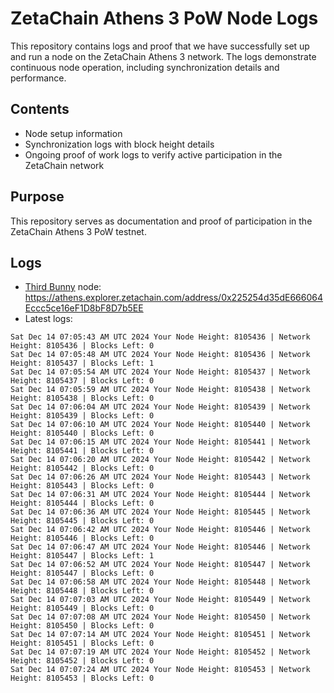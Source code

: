 # ZetaChain Athens 3 PoW Node Logs
This repository contains logs and proof that we have successfully set up and run a node on the ZetaChain Athens 3 network. The logs demonstrate continuous node operation, including synchronization details and performance.

## Contents
- Node setup information
- Synchronization logs with block height details
- Ongoing proof of work logs to verify active participation in the ZetaChain network

## Purpose
This repository serves as documentation and proof of participation in the ZetaChain Athens 3 PoW testnet.

## Logs

- [Third Bunny](https://thirdbunny.xyz/) node: https://athens.explorer.zetachain.com/address/0x225254d35dE666064Eccc5ce16eF1D8bF8D7b5EE
- Latest logs:
```
Sat Dec 14 07:05:43 AM UTC 2024 Your Node Height: 8105436 | Network Height: 8105436 | Blocks Left: 0
Sat Dec 14 07:05:48 AM UTC 2024 Your Node Height: 8105436 | Network Height: 8105437 | Blocks Left: 1
Sat Dec 14 07:05:54 AM UTC 2024 Your Node Height: 8105437 | Network Height: 8105437 | Blocks Left: 0
Sat Dec 14 07:05:59 AM UTC 2024 Your Node Height: 8105438 | Network Height: 8105438 | Blocks Left: 0
Sat Dec 14 07:06:04 AM UTC 2024 Your Node Height: 8105439 | Network Height: 8105439 | Blocks Left: 0
Sat Dec 14 07:06:10 AM UTC 2024 Your Node Height: 8105440 | Network Height: 8105440 | Blocks Left: 0
Sat Dec 14 07:06:15 AM UTC 2024 Your Node Height: 8105441 | Network Height: 8105441 | Blocks Left: 0
Sat Dec 14 07:06:20 AM UTC 2024 Your Node Height: 8105442 | Network Height: 8105442 | Blocks Left: 0
Sat Dec 14 07:06:26 AM UTC 2024 Your Node Height: 8105443 | Network Height: 8105443 | Blocks Left: 0
Sat Dec 14 07:06:31 AM UTC 2024 Your Node Height: 8105444 | Network Height: 8105444 | Blocks Left: 0
Sat Dec 14 07:06:36 AM UTC 2024 Your Node Height: 8105445 | Network Height: 8105445 | Blocks Left: 0
Sat Dec 14 07:06:42 AM UTC 2024 Your Node Height: 8105446 | Network Height: 8105446 | Blocks Left: 0
Sat Dec 14 07:06:47 AM UTC 2024 Your Node Height: 8105446 | Network Height: 8105447 | Blocks Left: 1
Sat Dec 14 07:06:52 AM UTC 2024 Your Node Height: 8105447 | Network Height: 8105447 | Blocks Left: 0
Sat Dec 14 07:06:58 AM UTC 2024 Your Node Height: 8105448 | Network Height: 8105448 | Blocks Left: 0
Sat Dec 14 07:07:03 AM UTC 2024 Your Node Height: 8105449 | Network Height: 8105449 | Blocks Left: 0
Sat Dec 14 07:07:08 AM UTC 2024 Your Node Height: 8105450 | Network Height: 8105450 | Blocks Left: 0
Sat Dec 14 07:07:14 AM UTC 2024 Your Node Height: 8105451 | Network Height: 8105451 | Blocks Left: 0
Sat Dec 14 07:07:19 AM UTC 2024 Your Node Height: 8105452 | Network Height: 8105452 | Blocks Left: 0
Sat Dec 14 07:07:24 AM UTC 2024 Your Node Height: 8105453 | Network Height: 8105453 | Blocks Left: 0
```

